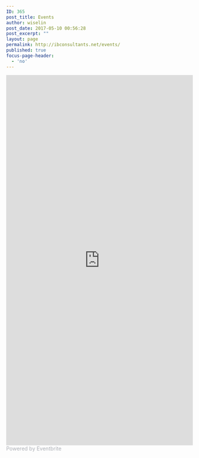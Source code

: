 ```yaml
---
ID: 365
post_title: Events
author: wiselin
post_date: 2017-05-10 00:56:28
post_excerpt: ""
layout: page
permalink: http://ibconsultants.net/events/
published: true
focus-page-header:
  - 'no'
---
```

<iframe  src="https://www.eventbrite.com/e/40-off-leading-safe-40-with-sa-certification-bay-area-registration-35059490881?ref=eweb" frameborder="0" height="1000" width="100%" vspace="0" hspace="0" marginheight="5" marginwidth="5" scrolling="auto" allowtransparency="true"></iframe><a style="color: #ADB0B6; text-decoration: none;" target="_blank" href="http://www.eventbrite.com/">Powered by Eventbrite</a>